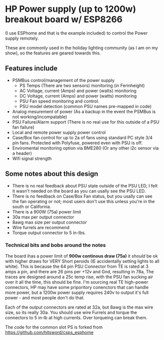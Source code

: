 # HP Power supply (up to 1200w) breakout board w/ ESP8266 
(I use ESPhome and that is the example included) to control the Power supply remotely. 

These are commonly used in the holiday lighting community (as I am on my show), so the features are geared towards this.

## Features include

- PSMBus control/management of the power supply
  - PS Temps (There are two sensors) monitoring (in Ferinheight)
  - AC Voltage, current (Amps) and power (watts) monitoring
  - DC Voltage, current (Amps) and power (watts) monitoring
  - PSU Fan speed monitoring and control.
  - PSU model detection (common PSU names pre-mapped in code)
- Analog mesurement of power (As a backup in the event the PSMBus is not working/incompatable)
- PSU Failure/Alarm support (There is no real use for this outside of a PSU fan failure)
- Local and remote power supply power control
- Case/Box fan control for up to 2a of fans using standard PC style 3/4 pin fans. Protected with Polyfuse, powered even with PSU is off.
- Enviromental monitoring option via BME280 (Or any other i2c sensor via a header)
- Wifi signal strength


## Some notes about this design

- There is no real feedback about PSU state outside of the PSU LED, I felt it wasn't needed on the board as you can usally see the PSU LED.
- There is no feedback on Case/Box Fan status, but you usally can see the fan operating or not; most users don't use this unless you're in the south or California.
- There is a 900W (75a) power limit
- 30a max per output connector
- 8awg max size per output connector
- Wire furrels are recommend
- Torque output connector to 5 in-lbs.

### Technical bits and bobs around the notes
The board ihas a power limit of **900w continous draw (75a)** it *should* be ok with higher draws for VERY Short peroids (IE accidentally setting lights to all white). This is because the 64 pin PSU Connector from TE is rated at 3 amps a pin, and there are 26 pins per +12v and Gnd, resulting in 78a, The traces are designed around a 25c temp rise, with the PSU fan sucking air over it all the time, this should be fine. I'm sourcing real TE high-power connectors, HP may have some priporitory conenctors that can handle more power, but a 1200w power supply requires 240v to output it's full power - and most people don't do that.

Each of the output connectors are rated at 32a, but 8awg is the max wire size, so its really 30a. You should use wire Furrels and torque the connectors to 5 in-lb at high currents. Over torqueing can break them.




The code for the common slot PS is forked from https://github.com/hitsword/csps_esphome

